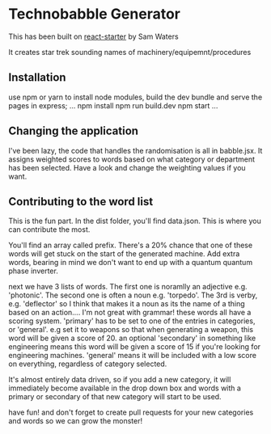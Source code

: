 # Technobabble Generator
This has been built on [react-starter](https://github.com/samwaters/react-starter) by Sam Waters

It creates star trek sounding names of machinery/equipemnt/procedures

## Installation
use npm or yarn to install node modules, build the dev bundle and serve the pages in express;
...
npm install
npm run build.dev
npm start
...

## Changing the application
I've been lazy, the code that handles the randomisation is all in babble.jsx. 
It assigns weighted scores to words based on what category or department has been selected. Have a look and change the weighting values if you want.

## Contributing to the word list
This is the fun part. In the dist folder, you'll find data.json. This is where you can contribute the most.

You'll find an array called prefix. There's a 20% chance that one of these words will get stuck on the start of the generated machine. Add extra words, bearing in mind we don't want to end up with a quantum quantum phase inverter.

next we have 3 lists of words. The first one is noramlly an adjective e.g. 'photonic'. The second one is often a noun e.g. 'torpedo'. The 3rd is verby, e.g. 'deflector' so I think that makes it a noun as its the name of a thing based on an action.... I'm not great with grammar!
these words all have a scoring system. 'primary' has to be set to one of the entries in categories, or 'general'. e.g set it to weapons so that when generating a weapon, this word will be given a score of 20. an optional 'secondary' in something like engineering means this word will be given a score of 15 if you're looking for engineering machines. 'general' means it will be included with a low score on everything, regardless of category selected.

It's almost entirely data driven, so if you add a new category, it will immediately become available in the drop down box and words with a primary or secondary of that new category will start to be used.

have fun! and don't forget to create pull requests for your new categories and words so we can grow the monster!
